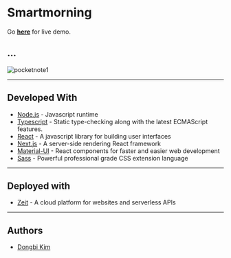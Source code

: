 # Smartmorning

Go **[here](https://smartmorning.now.sh)** for live demo.

...
---
![pocketnote1](https://user-images.githubusercontent.com/40073162/66276440-5a359700-e850-11e9-9062-6176d02daee2.png)

---

## Developed With

* [Node.js](https://nodejs.org/en/) - Javascript runtime
* [Typescript](www.typescriptlang.org) - Static type-checking along with the latest ECMAScript features.
* [React](https://reactjs.org/) - A javascript library for building user interfaces
* [Next.js](https://nextjs.org) - A server-side rendering React framework
* [Material-UI](https://material-ui.com) - React components for faster and easier web development
* [Sass](https://sass-lang.com) - Powerful professional grade CSS extension language

---

## Deployed with

* [Zeit](https://zeit.co) - A cloud platform for websites and serverless APIs

---

## Authors

* [Dongbi Kim](https://github.com/dbk81587)
